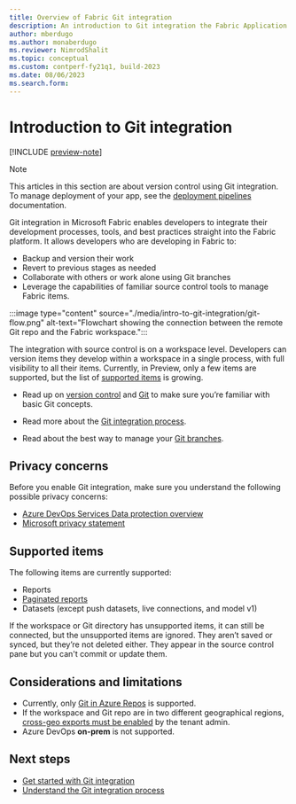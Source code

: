 ```yaml
---
title: Overview of Fabric Git integration 
description: An introduction to Git integration the Fabric Application lifecycle management (ALM) tool
author: mberdugo
ms.author: monaberdugo
ms.reviewer: NimrodShalit
ms.topic: conceptual
ms.custom: contperf-fy21q1, build-2023
ms.date: 08/06/2023
ms.search.form: 
---
```


# Introduction to Git integration

[!INCLUDE [preview-note](../../includes/feature-preview-note.md)]

> [!NOTE]
> This articles in this section are about version control using Git integration. To manage deployment of your app, see the [deployment pipelines](../deployment-pipelines/intro-to-deployment-pipelines.md) documentation.

Git integration in Microsoft Fabric enables developers to integrate their development processes, tools, and best practices straight into the Fabric platform. It allows developers who are developing in Fabric to:

* Backup and version their work
* Revert to previous stages as needed
* Collaborate with others or work alone using Git branches
* Leverage the capabilities of familiar source control tools to manage Fabric items.

:::image type="content" source="./media/intro-to-git-integration/git-flow.png" alt-text="Flowchart showing the connection between the remote Git repo and the Fabric workspace.":::

The integration with source control is on a workspace level. Developers can version items they develop within a workspace in a single process, with full visibility to all their items. Currently, in Preview, only a few items are supported, but the list of [supported items](#supported-items) is growing.

* Read up on [version control](/devops/develop/git/what-is-version-control) and [Git](/devops/develop/git/what-is-git) to make sure you’re familiar with basic Git concepts.  

* Read more about the [Git integration process](./git-integration-process.md).

* Read about the best way to manage your [Git branches](./manage-branches.md).

## Privacy concerns

Before you enable Git integration, make sure you understand the following possible privacy concerns:

* [Azure DevOps Services Data protection overview](/azure/devops/organizations/security/data-protection)
* [Microsoft privacy statement](https://go.microsoft.com/fwlink/?LinkId=521839)
<!--- * [Microsoft services agreement](https://www.microsoft.com/servicesagreement/default.aspx) -->

## Supported items

The following items are currently supported:

* Reports
* [Paginated reports](/power-bi/paginated-reports/paginated-reports-report-builder-power-bi)
* Datasets (except push datasets, live connections, and model v1)

If the workspace or Git directory has unsupported items, it can still be connected, but the unsupported items are ignored. They aren’t saved or synced, but they’re not deleted either. They appear in the source control pane but you can't commit or update them.

## Considerations and limitations

* Currently, only [Git in Azure Repos](/en-us/azure/devops/user-guide/code-with-git) is supported.  
* If the workspace and Git repo are in two different geographical regions, [cross-geo exports must be enabled](../../admin/git-integration-admin-settings.md#users-can-export-items-to-git-repositories-in-other-geographical-locations-preview) by the tenant admin.  
* Azure DevOps **on-prem** is not supported.

## Next steps

* [Get started with Git integration](./git-get-started.md)
* [Understand the Git integration process](./git-integration-process.md)
